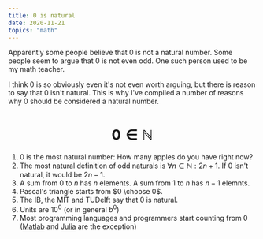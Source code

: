 ```yaml
---
title: 0 is natural
date: 2020-11-21
topics: "math"
---
```


Apparently some people believe that $0$ is not a natural number. Some people seem to argue that $0$ is not even odd. One such person used to be my math teacher. 

I think $0$ is so obviously even it's not even worth arguing, but there is reason to say that $0$ isn't natural. This is why I've compiled a number of reasons why $0$ should be considered a natural number. 

# $$0 \in \mathbb{N}$$ 

1. $0$ is the most natural number: How many apples do you have right now?
2. The most natural definition of odd naturals is $\forall n \in \mathbb{N}: 2n+1$. If $0$ isn't natural, it would be $2n-1$. 
3. A sum from $0$ to $n$ has $n$ elements. A sum from $1$ to $n$ has $n - 1$ elemnts.
4. Pascal's triangle starts from $0 \choose 0$.
5. The IB, the MIT and TUDelft say that $0$ is natural.
6. Units are $10^0$ (or in general $b^0$)
7. Most programming languages and programmers start counting from $0$ ([Matlab](https://www.mathworks.com/products/matlab.html) and [Julia](https://julialang.org/) are the exception)